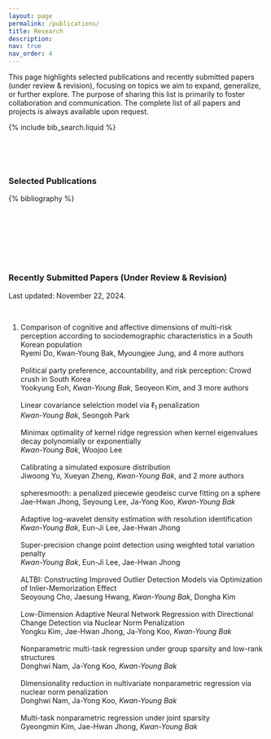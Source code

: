 ```yaml
---
layout: page
permalink: /publications/
title: Research
description: 
nav: true
nav_order: 4
---
```


This page highlights <span class="spn1">selected publications</span> and <span class="spn1">recently submitted papers (under review & revision)</span>, focusing on topics we aim to expand, generalize, or further explore. The purpose of sharing this list is primarily to foster collaboration and communication. The complete list of all papers and projects is always available upon request.

<!-- _pages/publications.md -->

<!-- Bibsearch Feature -->

{% include bib_search.liquid %}

<div style="padding-top: 50px;">
  <h3 class="my-heading">Selected Publications</h3>
</div>

<div class="publications">

{% bibliography %}

</div>


<div style="padding-top: 100px;">
  <h3 class="my-heading">Recently Submitted Papers (Under Review & Revision)</h3>
  <p> <span class="spn1">Last updated: November 22, 2024. </span> </p>
</div>

<br>

<div class="publications">

<ol class="bibliography"><li>

<div class="row">
  <!-- Entry bib key -->
  <div class="col-sm-10">
    <!-- Title -->
    <div class="title">Comparison of cognitive and affective dimensions of multi-risk perception according to sociodemographic characteristics in a South Korean population</div>
    <!-- Author -->
    <div class="author">
    Ryemi Do, Kwan-Young Bak, Myoungjee Jung, and
    <span class="more-authors" title="click to view 4 more authors" onclick="
              var element = $(this);
              element.attr('title', '');
              var more_authors_text = element.text() == '4 more authors' ? 'Seoyeon Kim, Deok Hyun Jang, Yookyung Eoh, Won Mo Jang' : '4 more authors';
              var cursorPosition = 0;
              var textAdder = setInterval(function(){
                element.html(more_authors_text.substring(0, cursorPosition + 1));
                if (++cursorPosition == more_authors_text.length){
                  clearInterval(textAdder);
                }
            }, '10');
          ">4 more authors</span>
    </div>
  </div>
</div>

<br>

<div class="row">
  <!-- Entry bib key -->
  <div class="col-sm-10">
    <!-- Title -->
    <div class="title">Political party preference, accountability, and risk perception: Crowd crush in South Korea</div>
    <!-- Author -->
    <div class="author">
    Yookyung Eoh, <em>Kwan-Young Bak</em>, Seoyeon Kim, and
    <span class="more-authors" title="click to view 3 more authors" onclick="
              var element = $(this);
              element.attr('title', '');
              var more_authors_text = element.text() == '3 more authors' ? 'Deok Hyun Jang, Hoon Lee, Won Mo Jang' : '3 more authors';
              var cursorPosition = 0;
              var textAdder = setInterval(function(){
                element.html(more_authors_text.substring(0, cursorPosition + 1));
                if (++cursorPosition == more_authors_text.length){
                  clearInterval(textAdder);
                }
            }, '10');
          ">3 more authors</span>
    </div>
  </div>
</div>

<br>

<div class="row">
  <!-- Entry bib key -->
  <div class="col-sm-10">
    <!-- Title -->
    <div class="title">Linear covariance selelction model via &#8467;<sub>1</sub> penalization</div>
    <!-- Author -->
    <div class="author">
    <em>Kwan-Young Bak</em>, Seongoh Park
    </div>
  </div>
</div>

<br>

<div class="row">
  <!-- Entry bib key -->
  <div class="col-sm-10">
    <!-- Title -->
    <div class="title">Minimax optimality of kernel ridge regression when kernel eigenvalues decay polynomially or exponentially</div>
    <!-- Author -->
    <div class="author">
    <em>Kwan-Young Bak</em>, Woojoo Lee
    </div>
  </div>
</div>

<br>

<div class="row">
  <!-- Entry bib key -->
  <div class="col-sm-10">
    <!-- Title -->
    <div class="title">Calibrating a simulated exposure distribution</div>
    <!-- Author -->
    <div class="author">
    Jiwoong Yu, Xueyan Zheng, <em>Kwan-Young Bak</em>, and
    <span class="more-authors" title="click to view 2 more authors" onclick="
              var element = $(this);
              element.attr('title', '');
              var more_authors_text = element.text() == '2 more authors' ? 'Kiyoung Lee, Woojoo Lee' : '2 more authors';
              var cursorPosition = 0;
              var textAdder = setInterval(function(){
                element.html(more_authors_text.substring(0, cursorPosition + 1));
                if (++cursorPosition == more_authors_text.length){
                  clearInterval(textAdder);
                }
            }, '10');
          ">2 more authors</span>
    </div>
  </div>
</div>

<br>

<div class="row">
  <!-- Entry bib key -->
  <div class="col-sm-10">
    <!-- Title -->
    <div class="title">spheresmooth: a penalized piecewie geodeisc curve fitting on a sphere</div>
    <!-- Author -->
    <div class="author">
    Jae-Hwan Jhong, Seyoung Lee, Ja-Yong Koo, <em>Kwan-Young Bak</em>
    </div>
  </div>
</div>

<br>

<div class="row">
  <!-- Entry bib key -->
  <div class="col-sm-10">
    <!-- Title -->
    <div class="title">Adaptive log-wavelet density estimation with resolution identification</div>
    <!-- Author -->
    <div class="author">
    <em>Kwan-Young Bak</em>, Eun-Ji Lee, Jae-Hwan Jhong
    </div>
  </div>
</div>

<br>

<div class="row">
  <!-- Entry bib key -->
  <div class="col-sm-10">
    <!-- Title -->
    <div class="title">Super-precision change point detection using weighted total variation penalty</div>
    <!-- Author -->
    <div class="author">
    <em>Kwan-Young Bak</em>, Eun-Ji Lee, Jae-Hwan Jhong
    </div>
  </div>
</div>

<br>

<div class="row">
  <!-- Entry bib key -->
  <div class="col-sm-10">
    <!-- Title -->
    <div class="title">ALTBI: Constructing Improved Outlier Detection Models via Optimization of Inlier-Memorization Effect</div>
    <!-- Author -->
    <div class="author">
    Seoyoung Cho, Jaesung Hwang, <em>Kwan-Young Bak</em>, Dongha Kim
    </div>
  </div>
</div>

<br>

<div class="row">
  <!-- Entry bib key -->
  <div class="col-sm-10">
    <!-- Title -->
    <div class="title">Low-Dimension Adaptive Neural Network Regression with Directional Change Detection via Nuclear Norm Penalization</div>
    <!-- Author -->
    <div class="author">
    Yongku Kim, Jae-Hwan Jhong, Ja-Yong Koo, <em>Kwan-Young Bak</em>
    </div>
  </div>
</div>

<br>

<div class="row">
  <!-- Entry bib key -->
  <div class="col-sm-10">
    <!-- Title -->
    <div class="title">Nonparametric multi-task regression under group sparsity and low-rank structures</div>
    <!-- Author -->
    <div class="author">
    Donghwi Nam, Ja-Yong Koo, <em>Kwan-Young Bak</em>
    </div>
  </div>
</div>

<br>

<div class="row">
  <!-- Entry bib key -->
  <div class="col-sm-10">
    <!-- Title -->
    <div class="title">Dimensionality reduction in nultivariate nonparametric regression via nuclear norm penalization</div>
    <!-- Author -->
    <div class="author">
    Donghwi Nam, Ja-Yong Koo, <em>Kwan-Young Bak</em>
    </div>
  </div>
</div>

<br>

<div class="row">
  <!-- Entry bib key -->
  <div class="col-sm-10">
    <!-- Title -->
    <div class="title">Multi-task nonparametric regression under joint sparsity</div>
    <!-- Author -->
    <div class="author">
    Gyeongmin Kim, Jae-Hwan Jhong, <em>Kwan-Young Bak</em>
    </div>
  </div>
</div>

</li>
</ol>
</div>

<br>
<br>

<!--

<div style="padding-top: 50px;">
  <h3 class="my-heading">Selected Research Projects</h3>
</div>

-->
